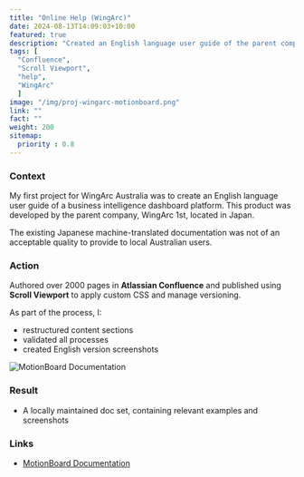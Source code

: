 ```yaml
---
title: "Online Help (WingArc)"
date: 2024-08-13T14:09:03+10:00
featured: true
description: "Created an English language user guide of the parent company’s Japanese dashboard platform (over 2000 pages)."
tags: [
  "Confluence",
  "Scroll Viewport",
  "help",
  "WingArc"
  ]
image: "/img/proj-wingarc-motionboard.png"
link: ""
fact: ""
weight: 200
sitemap:
  priority : 0.8
---
```


### Context

My first project for WingArc Australia was to create an English language user guide of a business intelligence dashboard platform. This product was developed by the parent company, WingArc 1st, located in Japan.

The existing Japanese machine-translated documentation was not of an acceptable quality to provide to local Australian users.

### Action

Authored over 2000 pages in **Atlassian Confluence** and published using **Scroll Viewport** to apply custom CSS and manage versioning.

As part of the process, I:
- restructured content sections
- validated all processes
- created English version screenshots

![MotionBoard Documentation](/img/proj-wingarc-motionboard.png)

### Result

- A locally maintained doc set, containing relevant examples and screenshots

### Links

- [MotionBoard Documentation](https://web.archive.org/web/20200420090920/https://docs.wingarc.com.au/motionboard)